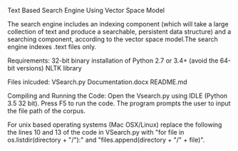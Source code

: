 Text Based Search Engine Using Vector Space Model

The search engine includes an indexing component (which will take a large collection of text and produce a searchable, persistent data structure) and a searching 
component, according to the vector space model.The search engine indexes .text files only.

Requirements:
32-bit binary installation of Python 2.7 or 3.4+ (avoid the 64-bit versions)
NLTK library

Files inlcuded:
VSearch.py
Documentation.docx
README.md

Compiling and Running the Code:
Open the Vsearch.py using IDLE (Python 3.5 32 bit). Press F5 to run the code. The program prompts the user to input the file path of the corpus.

For unix based operating systems (Mac OSX/Linux) replace the following the lines 10 and 13 of the code in VSearch.py with "for file in os.listdir(directory + "/"):" and "files.append(directory + "/" + file)".
